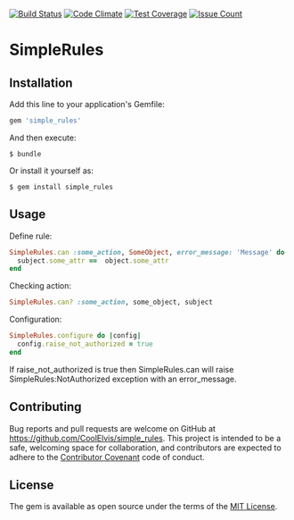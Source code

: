 [![Build Status](https://travis-ci.org/CoolElvis/simple_rules.svg?branch=master)](https://travis-ci.org/CoolElvis/simple_rules)
[![Code Climate](https://codeclimate.com/github/CoolElvis/simple_rules/badges/gpa.svg)](https://codeclimate.com/github/CoolElvis/simple_rules)
[![Test Coverage](https://codeclimate.com/github/CoolElvis/simple_rules/badges/coverage.svg)](https://codeclimate.com/github/CoolElvis/simple_rules/coverage)
[![Issue Count](https://codeclimate.com/github/CoolElvis/simple_rules/badges/issue_count.svg)](https://codeclimate.com/github/CoolElvis/simple_rules)

# SimpleRules

## Installation

Add this line to your application's Gemfile:

```ruby
gem 'simple_rules'
```

And then execute:

    $ bundle

Or install it yourself as:

    $ gem install simple_rules

## Usage

Define rule: 

```ruby
SimpleRules.can :some_action, SomeObject, error_message: 'Message' do |object, subject|
  subject.some_attr ==  object.some_attr
end
```

Checking action: 
```ruby
SimpleRules.can? :some_action, some_object, subject
```

Configuration:
```ruby
SimpleRules.configure do |config|
  config.raise_not_authorized = true
end
``` 
If raise_not_authorized is true then SimpleRules.can will raise SimpleRules:NotAuthorized exception with an error_message.


## Contributing

Bug reports and pull requests are welcome on GitHub at https://github.com/CoolElvis/simple_rules. This project is intended to be a safe, welcoming space for collaboration, and contributors are expected to adhere to the [Contributor Covenant](contributor-covenant.org) code of conduct.


## License

The gem is available as open source under the terms of the [MIT License](http://opensource.org/licenses/MIT).

